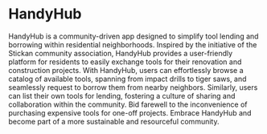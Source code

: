 # HandyHub
 HandyHub is a community-driven app designed to simplify tool lending and borrowing within residential neighborhoods. Inspired by the initiative of the Stickan community association, HandyHub provides a user-friendly platform for residents to easily exchange tools for their renovation and construction projects.  With HandyHub, users can effortlessly browse a catalog of available tools, spanning from impact drills to tiger saws, and seamlessly request to borrow them from nearby neighbors. Similarly, users can list their own tools for lending, fostering a culture of sharing and collaboration within the community.  Bid farewell to the inconvenience of purchasing expensive tools for one-off projects. Embrace HandyHub and become part of a more sustainable and resourceful community.
